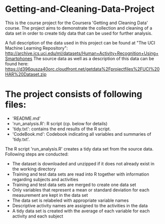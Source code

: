 # Getting-and-Cleaning-Data-Project

This is the course project for the Coursera 'Getting and Cleaning Data' course. The project aims to demonstrate the collection and cleaning of a data set in order to create tidy data that can be used for further analysis.

A full description of the data used in this project can be found at "The UCI Machine Learning Repository":
http://archive.ics.uci.edu/ml/datasets/Human+Activity+Recognition+Using+Smartphones
The source data as well as a description of this data can be found here:
https://d396qusza40orc.cloudfront.net/getdata%2Fprojectfiles%2FUCI%20HAR%20Dataset.zip

# The project consists of following files:
- 'README.md'
- 'run_analysis.R': R script (cp. below for details)
- 'tidy.txt': contains the end results of the R script.
- 'CodeBook.md': Codebook indicating all variables and summaries of 'tidy.txt'.

The R script 'run_analysis.R' creates a tidy data set from the source data. Following steps are conducted:
- The dataset is downloaded and unzipped if it does not already exist in the working directory
- Training and test data sets are read into R together with information regarding subjects and activities
- Training and test data sets are merged to create one data set 
- Only variables that represent a mean or standard deviation for each measurement are kept in the data set
- The data set is relabeled with appropriate variable names
- Descriptive activity names are assigned to the activities in the data 
- A tidy data set is created with the average of each variable for each activity and each subject
